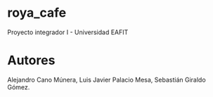# roya_cafe
Proyecto integrador I - Universidad EAFIT
# Autores
Alejandro Cano Múnera,
Luis Javier Palacio Mesa, 
Sebastián Giraldo Gómez.
